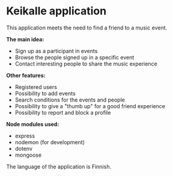 # Keikalle application

This application meets the need to find a friend to a music event.

**The main idea:**
- Sign up as a participant in events
- Browse the people signed up in a specific event
- Contact interesting people to share the music experience

**Other features:**
- Registered users
- Possibility to add events
- Search conditions for the events and people
- Possibility to give a "thumb up" for a good friend experience
- Possibility to report and block a profile

**Node modules used:**
- express
- nodemon (for development)
- dotenv
- mongoose

The language of the application is Finnish.
